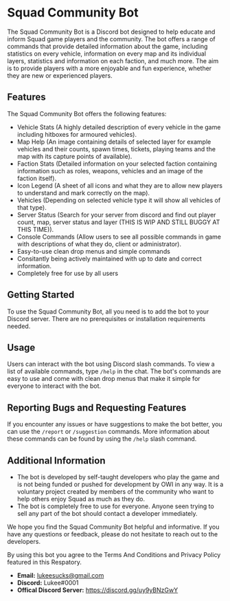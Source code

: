 # Squad Community Bot

The Squad Community Bot is a Discord bot designed to help educate and inform Squad game players and the community. The bot offers a range of commands that provide detailed information about the game, including statistics on every vehicle, information on every map and its individual layers, statistics and information on each faction, and much more. The aim is to provide players with a more enjoyable and fun experience, whether they are new or experienced players.

## Features

The Squad Community Bot offers the following features:

- Vehicle Stats (A highly detailed description of every vehicle in the game including hitboxes for armoured vehicles). 
- Map Help (An image containing details of selected layer for example vehicles and their counts, spawn times, tickets, playing teams and the map with its capture points of available).
- Faction Stats (Detailed information on your selected faction containing information such as roles, weapons, vehicles and an image of the faction itself).
- Icon Legend (A sheet of all icons and what they are to allow new players to understand and mark correctly on the map).
- Vehicles (Depending on selected vehicle type it will show all vehicles of that type).
- Server Status (Search for your server from discord and find out player count, map, server status and layer (THIS IS WIP AND STILL BUGGY AT THIS TIME)).
- Console Commands (Allow users to see all possible commands in game with descriptions of what they do, client or administrator).
- Easy-to-use clean drop menus and simple commands
- Consitantly being actively maintained with up to date and correct information.
- Completely free for use by all users

## Getting Started

To use the Squad Community Bot, all you need is to add the bot to your Discord server. There are no prerequisites or installation requirements needed.

## Usage

Users can interact with the bot using Discord slash commands. To view a list of available commands, type `/help` in the chat. The bot's commands are easy to use and come with clean drop menus that make it simple for everyone to interact with the bot.

## Reporting Bugs and Requesting Features

If you encounter any issues or have suggestions to make the bot better, you can use the `/report` or `/suggestion` commands. More information about these commands can be found by using the `/help` slash command.

## Additional Information

- The bot is developed by self-taught developers who play the game and is not being funded or pushed for development by OWI in any way. It is a voluntary project created by members of the community who want to help others enjoy Squad as much as they do.
- The bot is completely free to use for everyone. Anyone seen trying to sell any part of the bot should contact a developer immediately.

We hope you find the Squad Community Bot helpful and informative. If you have any questions or feedback, please do not hesitate to reach out to the developers.

By using this bot you agree to the Terms And Conditions and Privacy Policy featured in this Respatory.


- **Email:** lukeesucks@gmail.com
- **Discord:** Lukee#0001
- **Offical Discord Server:** https://discord.gg/uy9yBNzGwY
